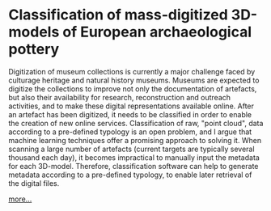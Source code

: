 # Classification of mass-digitized 3D-models of European archaeological pottery

Digitization of museum collections is currently a major challenge faced by culturage heritage and natural history museums. 
Museums are expected to digitize the collections to improve not only the documentation of artefacts, but also their availability 
for research, reconstruction and outreach activities, and to make these digital representations available online.
After an artefact has been digitized, it needs to be classified in order to enable the creation 
of new online services. Classification of raw, "point cloud", data according to a pre-defined typology is an open problem, and I argue 
that machine learning techniques offer a promising approach to solving it. When scanning a large number of artefacts 
(current targets are typically several thousand each day), it becomes impractical to manually input the metadata for each 3D-model. 
Therefore, classification software can help to generate metadata according to a pre-defined typology, to enable later retrieval of the digital files.

[more...](http://viz.smultron.org/python/using-neural-networks-to-classify-3d-scans/)
